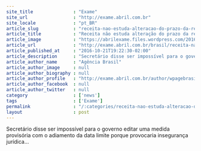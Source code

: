 ```yaml
---
site_title               : "Exame"
site_url                 : "http://exame.abril.com.br"
site_locale              : "pt_BR"
article_slug             : "receita-nao-estuda-alteracao-do-prazo-da-repatriacao"
article_title            : "Receita não estuda alteração do prazo da repatriação"
article_image            : "https://abrilexame.files.wordpress.com/2016/10/size_960_16_9_reais2.jpg?quality=70&strip=all&w=960"
article_url              : "http://exame.abril.com.br/brasil/receita-nao-estuda-alteracao-do-prazo-da-repatriacao/"
article_published_at     : "2016-10-21T19:22:30-02:00"
article_description      : "Secretário disse ser impossível para o governo editar uma medida provisória com o adiamento da data limite porque provocaria insegurança jurídica..."
article_author_name      : "Agência Brasil"
article_author_image     : null
article_author_biography : null
article_author_profile   : "http://exame.abril.com.br/author/wpagebrasil/"
article_author_facebook  : null
article_author_twitter   : null
category                 : ['news']
tags                     : ['Exame']
permalink                : "/:categories/receita-nao-estuda-alteracao-do-prazo-da-repatriacao/"
layout                   : post
---
```


Secretário disse ser impossível para o governo editar uma medida provisória com o adiamento da data limite porque provocaria insegurança jurídica...
